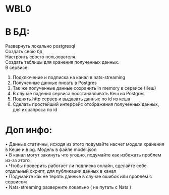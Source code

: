 # WBL0
# В БД:
Развернуть локально postgresql  
Создать свою бд  
Настроить своего пользователя.  
Создать таблицы для хранения полученных данных.  
В сервисе:  
1. Подключение и подписка на канал в nats-streaming  
2. Полученные данные писать в Postgres  
3. Так же полученные данные сохранить in memory в сервисе (Кеш)  
4. В случае падения сервиса восстанавливать Кеш из Postgres  
5. Поднять http сервер и выдавать данные по id из кеша  
6. Сделать простейший интерфейс отображения полученных данных, для
их запроса по id  
# Доп инфо:
• Данные статичны, исходя из этого подумайте насчет модели хранения
в Кеше и в pg. Модель в файле model.json  
• В канал могут закинуть что угодно, подумайте как избежать проблем
из-за этого  
• Чтобы проверить работает ли подписка онлайн, сделайте себе
отдельный скрипт, для публикации данных в канал  
• Подумайте как не терять данные в случае ошибок или проблем с
сервисом  
• Nats-streaming разверните локально ( не путать с Nats )  
